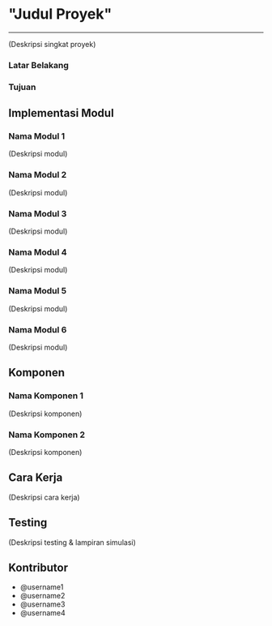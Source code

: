 # "Judul Proyek"
---
(Deskripsi singkat proyek)

### Latar Belakang


### Tujuan



## Implementasi Modul
### Nama Modul 1
(Deskripsi modul)

### Nama Modul 2 
(Deskripsi modul)

### Nama Modul 3
(Deskripsi modul)

### Nama Modul 4
(Deskripsi modul)

### Nama Modul 5
(Deskripsi modul)

### Nama Modul 6
(Deskripsi modul)

## Komponen
### Nama Komponen 1
(Deskripsi komponen)

### Nama Komponen 2
(Deskripsi komponen)

## Cara Kerja
(Deskripsi cara kerja)

## Testing
(Deskripsi testing & lampiran simulasi)

## Kontributor
- @username1
- @username2
- @username3
- @username4


